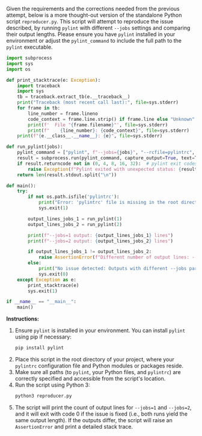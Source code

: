 Given the requirements and the corrections needed from the previous attempt, below is a more thought-out version of the standalone Python script `reproducer.py`. This script will attempt to reproduce the issue described, by running `pylint` with different `--jobs` settings and comparing their output lengths. Please ensure you have `pylint` installed in your environment or adjust the `pylint_command` to include the full path to the `pylint` executable.

```python
import subprocess
import sys
import os

def print_stacktrace(e: Exception):
    import traceback
    import sys
    tb = traceback.extract_tb(e.__traceback__)
    print("Traceback (most recent call last):", file=sys.stderr)
    for frame in tb:
        line_number = frame.lineno
        code_context = frame.line.strip() if frame.line else "Unknown"
        print(f'  File "{frame.filename}"', file=sys.stderr)
        print(f"    {line_number}: {code_context}", file=sys.stderr)
    print(f"{e.__class__.__name__}: {e}", file=sys.stderr)

def run_pylint(jobs):
    pylint_command = ["pylint", f"--jobs={jobs}", "--rcfile=pylintrc", "app/codein", "app/melange", "app/soc", "app/summerofcode", "app/settings.py", "app/urls.py", "app/main.py", "tests", "pavement.py", "setup.py"]
    result = subprocess.run(pylint_command, capture_output=True, text=True)
    if result.returncode not in (0, 4, 8, 16, 32):  # pylint exit codes for various results excluding fatal error
        raise Exception(f"Pylint exited with unexpected status: {result.returncode}\n{result.stderr}")
    return len(result.stdout.split("\n"))

def main():
    try:
        if not os.path.isfile('pylintrc'):
            print("Error: 'pylintrc' file is missing in the root directory.", file=sys.stderr)
            sys.exit(1)

        output_lines_jobs_1 = run_pylint(1)
        output_lines_jobs_2 = run_pylint(2)

        print(f"--jobs=1 output: {output_lines_jobs_1} lines")
        print(f"--jobs=2 output: {output_lines_jobs_2} lines")

        if output_lines_jobs_1 != output_lines_jobs_2:
            raise AssertionError(f"Different number of output lines: --jobs=1 gave {output_lines_jobs_1} lines, but --jobs=2 gave {output_lines_jobs_2} lines.")
        else:
            print("No issue detected: Outputs with different --jobs parameters match.")
            sys.exit(0)
    except Exception as e:
        print_stacktrace(e)
        sys.exit(1)

if __name__ == "__main__":
    main()
```

**Instructions:**

1. Ensure `pylint` is installed in your environment. You can install `pylint` using pip if necessary:
   ```sh
   pip install pylint
   ```
2. Place this script in the root directory of your project, where your `pylintrc` configuration file and Python modules or packages reside.
3. Make sure all paths (to `pylint`, your Python files, and `pylintrc`) are correctly specified and accessible from the script's location.
4. Run the script using Python 3:
   ```sh
   python3 reproducer.py
   ```
5. The script will print the count of output lines for `--jobs=1` and `--jobs=2`, and it will exit with code 0 if the issue is fixed (i.e., both runs yield the same output length). If the outputs differ, the script will raise an `AssertionError` and print a detailed stack trace.